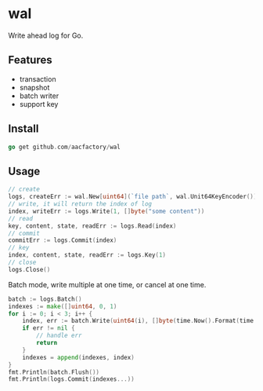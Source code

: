# wal
Write ahead log for Go.

## Features
* transaction
* snapshot
* batch writer
* support key

## Install
```go
go get github.com/aacfactory/wal
```

## Usage
```go
// create
logs, createErr := wal.New[uint64](`file path`, wal.Unit64KeyEncoder())
// write, it will return the index of log
index, writeErr := logs.Write(1, []byte("some content"))
// read 
key, content, state, readErr := logs.Read(index)
// commit
commitErr := logs.Commit(index)
// key
index, content, state, readErr := logs.Key(1)
// close
logs.Close()
```

Batch mode, write multiple at one time, or cancel at one time.
```go
batch := logs.Batch()
indexes := make([]uint64, 0, 1)
for i := 0; i < 3; i++ {
    index, err := batch.Write(uint64(i), []byte(time.Now().Format(time.RFC3339)))
    if err != nil {
        // handle err
        return
    }
    indexes = append(indexes, index)
}
fmt.Println(batch.Flush())
fmt.Println(logs.Commit(indexes...))
```

